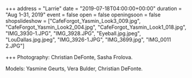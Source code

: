 +++
address = "Larrie"
date = "2019-07-18T04:00:00+00:00"
duration = "Aug 1–31, 2019"
event = false
open = false
openingsoon = false
shopslideshow = ["CafeForgot_Yasmin_Look3_009.jpg", "CafeForgot_Yasmin_Look2_004.jpg", "CafeForgot_Yasmin_Look1_018.jpg", "IMG_3930-1.JPG", "IMG_3928.JPG", "Eyeball.jpg.jpeg", "LouDallas.jpg.jpeg", "IMG_3926-1.JPG", "IMG_3699.jpg", "IMG_0011 2.JPG"]

+++
Photography: Christian DeFonte, Sasha Frolova.

Models: Yasmine Geurts, Vera Bulder, Christian DeFonte.